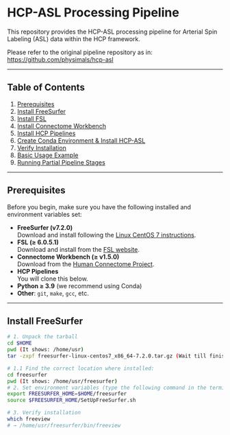 # HCP-ASL Processing Pipeline

This repository provides the HCP-ASL processing pipeline for Arterial Spin Labeling (ASL) data within the HCP framework.

Please refer to the original pipeline repository as in: https://github.com/physimals/hcp-asl

---
## Table of Contents

1. [Prerequisites](#prerequisites)  
2. [Install FreeSurfer](#install-freesurfer)  
3. [Install FSL](#install-fsl)  
4. [Install Connectome Workbench](#install-connectome-workbench)  
5. [Install HCP Pipelines](#install-hcp-pipelines)  
6. [Create Conda Environment & Install HCP-ASL](#create-conda-environment--install-hcp-asl)  
7. [Verify Installation](#verify-installation)  
8. [Basic Usage Example](#basic-usage-example)  
9. [Running Partial Pipeline Stages](#running-partial-pipeline-stages)  

---
## Prerequisites

Before you begin, make sure you have the following installed and environment variables set:

- **FreeSurfer (v7.2.0)**  
  Download and install following the [Linux CentOS 7 instructions](https://surfer.nmr.mgh.harvard.edu/fswiki/FS7_linux).  
- **FSL (≥ 6.0.5.1)**  
  Download and install from the [FSL website](https://fsl.fmrib.ox.ac.uk/fsl/fslwiki/FslInstallation).  
- **Connectome Workbench (≥ v1.5.0)**  
  Download from the [Human Connectome Project](https://humanconnectome.org/software/workbench).  
- **HCP Pipelines**  
  You will clone this below.  
- **Python ≥ 3.9** (we recommend using Conda)  
- **Other**: `git`, `make`, `gcc`, etc.

---

## Install FreeSurfer

```bash
# 1. Unpack the tarball
cd $HOME
pwd (It shows: /home/usr)
tar -zxpf freesurfer-linux-centos7_x86_64-7.2.0.tar.gz (Wait till finishes)

# 1.1 Find the correct location where installed:
cd freesurfer
pwd (It shows: /home/usr/freesurfer)
# 2. Set environment variables (type the following command in the terminal)
export FREESURFER_HOME=$HOME/freesurfer
source $FREESURFER_HOME/SetUpFreeSurfer.sh

# 3. Verify installation
which freeview
# → /home/usr/freesurfer/bin/freeview
